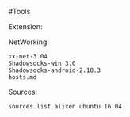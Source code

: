 #Tools

Extension:

NetWorking:

    xx-net-3.04
    Shadowsocks-win 3.0
    Shadowsocks-android-2.10.3
    hosts.md

Sources:

    sources.list.alixen ubuntu 16.04